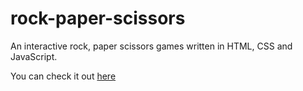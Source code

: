 # rock-paper-scissors
An interactive rock, paper scissors games written in HTML, CSS and JavaScript.

You can check it out [here](https://kez4twez.github.io/rock-paper-scissors/)
